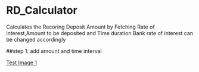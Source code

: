 # RD_Calculator
Calculates the Recoring Deposit Amount by Fetching Rate of interest,Amount to be deposited and Time duration
Bank rate of interest can be changed accordingly 

##step 1: add amount and time interval

[Test Image 1](https://github.com/jayanthbhat/RD_Calculator/tree/master/images/1.png)


